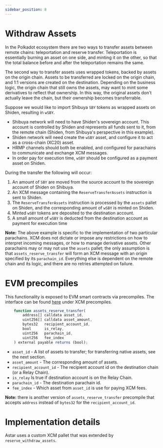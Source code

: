 ```yaml
---
sidebar_position: 8
---
```


# Withdraw Assets

In the Polkadot ecosystem there are two ways to transfer assets between remote chains: teleportation and reserve transfer. Teleportation is essentially burning an asset on one side, and minting it on the other, so that the total balance before and after the teleportation remains the same.

The second way to transfer assets uses wrapped tokens, backed by assets on the origin chain. Assets to be transferred are locked on the origin chain, and 1:1 versions are created on the destination. Depending on the business logic, the origin chain that still owns the assets, may want to mint some derivatives to reflect that ownership. In this way, the original assets don't actually leave the chain, but their ownership becomes transferrable.

Suppose we would like to import Shibuya `SBY` tokens as wrapped assets on Shiden, resulting in `wSBY`.

- Shibuya network will need to have Shiden's sovereign account. This account is controlled by Shiden and represents all funds sent to it, from the remote chain (Shiden, from Shibuya's perspective in this example).
- Shiden network will need create the `wSBY` asset, and configure it to act as a cross-chain (XC20) asset.
- HRMP channels should both be enabled, and configured for parachains to communicate and exchange XCM messages.
- In order pay for execution time, `wSBY` should be configured as a payment asset on Shiden.

During the transfer the following will occur:
1. An amount of `SBY` are moved from the source account to the sovereign account of Shiden on Shibuya.
2. An XCM message containing the `ReserveTransferAssets` instruction is sent to Shiden.
3. The `ReserveTransferAssets` instruction is processed by the `assets` pallet on Shiden, and the corresponding amount of `wSBY` is minted on Shiden.
4. Minted `wSBY` tokens are deposited to the destination account.
5. A small amount of `wSBY` is deducted from the destination account as payment for execution time

**Note:** The above example is specific to the implementation of two particular parachains. XCM does not dictate or impose any restrictions on how to interpret incoming messages, or how to manage derivative assets. Other parachains may or may not use the `assets` pallet; the only assumption is that `assets_reserve_transfer` will form an XCM message with an origin specified by its `parachain_id`. Everything else is dependent on the remote chain and its logic, and there are no retries attempted on failure.

# EVM precompiles

This functionality is exposed to EVM smart contracts via precompiles. The interface can be found [here](https://github.com/AstarNetwork/astar-frame) under XCM precompiles.

```js
    function assets_reserve_transfer(
        address[] calldata asset_id,
        uint256[] calldata asset_amount,
        bytes32   recipient_account_id,
        bool      is_relay,
        uint256   parachain_id,
        uint256   fee_index
    ) external payable returns (bool);
```

- `asset_id` - A list of assets to transfer; for transferring native assets, see the next section.
- `asset_amount` - The corresponding amount of assets.
- `recipient_account_id` - The recipient account id on the destination chain (or a Relay Chain).
- `is_relay` Is true if destination account is on the Relay Chain.
- `parachain_id` - The destination parachain id.
- `fee_index` - Which asset from `asset_id` is use for paying XCM fees.

**Note:** there is another version of `assets_reserve_transfer` precompile that accepts `address` instead of `bytes32` for the `recipient_account_id`.


# Implementation details

Astar uses a custom XCM pallet that was extended by `reserve_withdraw_assets`.
